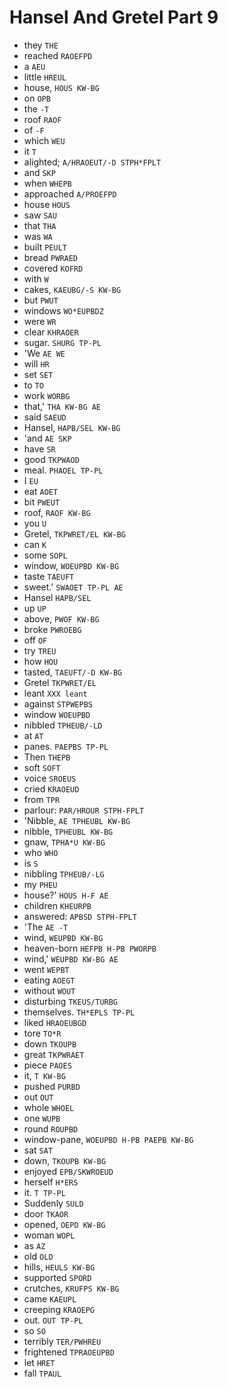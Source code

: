 # Hansel And Gretel Part 9

* they `THE`
* reached `RAOEFPD`
* a `AEU`
* little `HREUL`
* house, `HOUS KW-BG`
* on `OPB`
* the `-T`
* roof `RAOF`
* of `-F`
* which `WEU`
* it `T`
* alighted; `A/HRAOEUT/-D STPH*FPLT`
* and `SKP`
* when `WHEPB`
* approached `A/PROEFPD`
* house `HOUS`
* saw `SAU`
* that `THA`
* was `WA`
* built `PEULT`
* bread `PWRAED`
* covered `KOFRD`
* with `W`
* cakes, `KAEUBG/-S KW-BG`
* but `PWUT`
* windows `WO*EUPBDZ`
* were `WR`
* clear `KHRAOER`
* sugar. `SHURG TP-PL`
* 'We `AE WE`
* will `HR`
* set `SET`
* to `TO`
* work `WORBG`
* that,' `THA KW-BG AE`
* said `SAEUD`
* Hansel, `HAPB/SEL KW-BG`
* 'and `AE SKP`
* have `SR`
* good `TKPWAOD`
* meal. `PHAOEL TP-PL`
* I `EU`
* eat `AOET`
* bit `PWEUT`
* roof, `RAOF KW-BG`
* you `U`
* Gretel, `TKPWRET/EL KW-BG`
* can `K`
* some `SOPL`
* window, `WOEUPBD KW-BG`
* taste `TAEUFT`
* sweet.' `SWAOET TP-PL AE`
* Hansel `HAPB/SEL`
* up `UP`
* above, `PWOF KW-BG`
* broke `PWROEBG`
* off `OF`
* try `TREU`
* how `HOU`
* tasted, `TAEUFT/-D KW-BG`
* Gretel `TKPWRET/EL`
* leant `XXX leant`
* against `STPWEPBS`
* window `WOEUPBD`
* nibbled `TPHEUB/-LD`
* at `AT`
* panes. `PAEPBS TP-PL`
* Then `THEPB`
* soft `SOFT`
* voice `SROEUS`
* cried `KRAOEUD`
* from `TPR`
* parlour: `PAR/HROUR STPH-FPLT`
* 'Nibble, `AE TPHEUBL KW-BG`
* nibble, `TPHEUBL KW-BG`
* gnaw, `TPHA*U KW-BG`
* who `WHO`
* is `S`
* nibbling `TPHEUB/-LG`
* my `PHEU`
* house?' `HOUS H-F AE`
* children `KHEURPB`
* answered: `APBSD STPH-FPLT`
* 'The `AE -T`
* wind, `WEUPBD KW-BG`
* heaven-born `HEFPB H-PB PWORPB`
* wind,' `WEUPBD KW-BG AE`
* went `WEPBT`
* eating `AOEGT`
* without `WOUT`
* disturbing `TKEUS/TURBG`
* themselves. `TH*EPLS TP-PL`
* liked `HRAOEUBGD`
* tore `TO*R`
* down `TKOUPB`
* great `TKPWRAET`
* piece `PAOES`
* it, `T KW-BG`
* pushed `PURBD`
* out `OUT`
* whole `WHOEL`
* one `WUPB`
* round `ROUPBD`
* window-pane, `WOEUPBD H-PB PAEPB KW-BG`
* sat `SAT`
* down, `TKOUPB KW-BG`
* enjoyed `EPB/SKWROEUD`
* herself `H*ERS`
* it. `T TP-PL`
* Suddenly `SULD`
* door `TKAOR`
* opened, `OEPD KW-BG`
* woman `WOPL`
* as `AZ`
* old `OLD`
* hills, `HEULS KW-BG`
* supported `SPORD`
* crutches, `KRUFPS KW-BG`
* came `KAEUPL`
* creeping `KRAOEPG`
* out. `OUT TP-PL`
* so `SO`
* terribly `TER/PWHREU`
* frightened `TPRAOEUPBD`
* let `HRET`
* fall `TPAUL`

